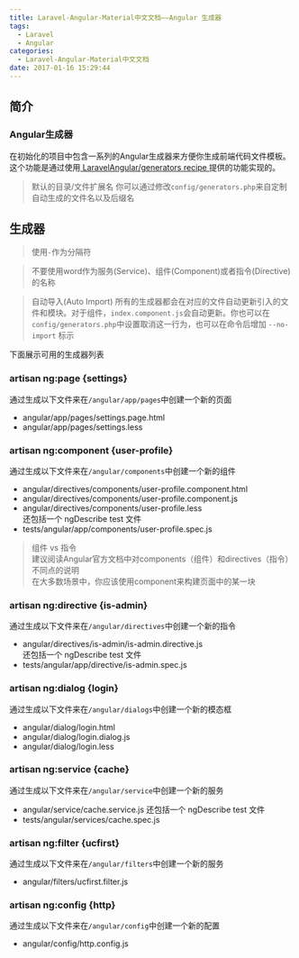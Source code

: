 ```yaml
---
title: Laravel-Angular-Material中文文档——Angular 生成器
tags:
  - Laravel
  - Angular
categories:
  - Laravel-Angular-Material中文文档
date: 2017-01-16 15:29:44
---
```

## 简介
### Angular生成器
在初始化的项目中包含一系列的Angular生成器来方便你生成前端代码文件模板。  
这个功能是通过使用[ LaravelAngular/generators recipe ](https://github.com/jadjoubran/laravel-ng-artisan-generators)提供的功能实现的。
<!--more-->

> 默认的目录/文件扩展名
> 你可以通过修改`config/generators.php`来自定制自动生成的文件名以及后缀名

## 生成器
> 使用`-`作为分隔符

> 不要使用word作为服务(Service)、组件(Component)或者指令(Directive)的名称

> 自动导入(Auto Import)
> 所有的生成器都会在对应的文件自动更新引入的文件和模块。对于组件，`index.component.js`会自动更新。你也可以在`config/generators.php`中设置取消这一行为，也可以在命令后增加 `--no-import` 标示

下面展示可用的生成器列表
### artisan ng:page {settings}
通过生成以下文件来在`/angular/app/pages`中创建一个新的页面  

* angular/app/pages/settings.page.html
* angular/app/pages/settings.less

### artisan ng:component {user-profile}
通过生成以下文件来在`/angular/components`中创建一个新的组件  

* angular/directives/components/user-profile.component.html  
* angular/directives/components/user-profile.component.js  
* angular/directives/components/user-profile.less  
还包括一个 ngDescribe test 文件
* tests/angular/app/components/user-profile.spec.js  
> 组件 vs 指令  
> 建议阅读Angular官方文档中对components（组件）和directives（指令）不同点的说明  
> 在大多数场景中，你应该使用component来构建页面中的某一块  

### artisan ng:directive {is-admin}
通过生成以下文件来在`/angular/directives`中创建一个新的指令  

* angular/directives/is-admin/is-admin.directive.js  
还包括一个 ngDescribe test 文件
* tests/angular/app/directive/is-admin.spec.js  

### artisan ng:dialog {login}
通过生成以下文件来在`/angular/dialogs`中创建一个新的模态框  

* angular/dialog/login.html  
* angular/dialog/login.dialog.js
* angular/dialog/login.less

### artisan ng:service {cache}
通过生成以下文件来在`/angular/service`中创建一个新的服务  

* angular/service/cache.service.js
还包括一个 ngDescribe test 文件  
* tests/angular/services/cache.spec.js

### artisan ng:filter {ucfirst}
通过生成以下文件来在`/angular/filters`中创建一个新的服务  

* angular/filters/ucfirst.filter.js

### artisan ng:config {http}
通过生成以下文件来在`/angular/config`中创建一个新的配置  

* angular/config/http.config.js
